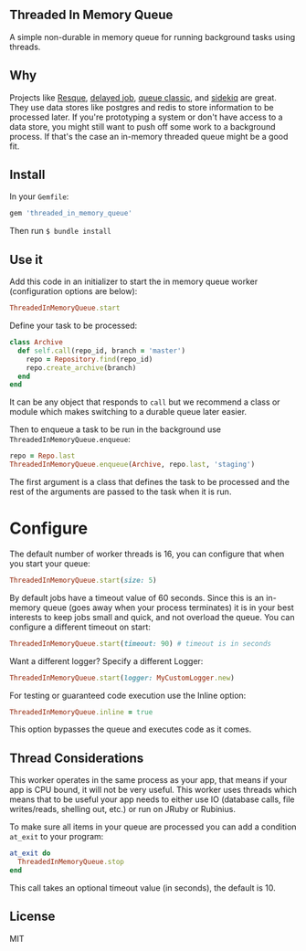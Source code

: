 ## Threaded In Memory Queue

A simple non-durable in memory queue for running background tasks using threads.

## Why

Projects like [Resque](https://github.com/resque/resque), [delayed job](https://github.com/collectiveidea/delayed_job), [queue classic](https://github.com/ryandotsmith/queue_classic), and [sidekiq](https://github.com/mperham/sidekiq) are great. They use data stores like postgres and redis to store information to be processed later. If you're prototyping a system or don't have access to a data store, you might still want to push off some work to a background process. If that's the case an in-memory threaded queue might be a good fit.

## Install

In your `Gemfile`:

```ruby
gem 'threaded_in_memory_queue'
```

Then run `$ bundle install`

## Use it

Add this code in an initializer to start the in memory queue worker (configuration options are below):

```ruby
ThreadedInMemoryQueue.start
```

Define your task to be processed:

```ruby
class Archive
  def self.call(repo_id, branch = 'master')
    repo = Repository.find(repo_id)
    repo.create_archive(branch)
  end
end
```

It can be any object that responds to `call` but we recommend a class or module which makes switching to a durable queue later easier.

Then to enqueue a task to be run in the background use `ThreadedInMemoryQueue.enqueue`:

```ruby
repo = Repo.last
ThreadedInMemoryQueue.enqueue(Archive, repo.last, 'staging')
```

The first argument is a class that defines the task to be processed and the rest of the arguments are passed to the task when it is run.

# Configure

The default number of worker threads is 16, you can configure that when you start your queue:

```ruby
ThreadedInMemoryQueue.start(size: 5)
```

By default jobs have a timeout value of 60 seconds. Since this is an in-memory queue (goes away when your process terminates) it is in your best interests to keep jobs small and quick, and not overload the queue. You can configure a different timeout on start:

```ruby
ThreadedInMemoryQueue.start(timeout: 90) # timeout is in seconds
```

Want a different logger? Specify a different Logger:

```ruby
ThreadedInMemoryQueue.start(logger: MyCustomLogger.new)
```

For testing or guaranteed code execution use the Inline option:

```ruby
ThreadedInMemoryQueue.inline = true
```

This option bypasses the queue and executes code as it comes.

## Thread Considerations

This worker operates in the same process as your app, that means if your app is CPU bound, it will not be very useful. This worker uses threads which means that to be useful your app needs to either use IO (database calls, file writes/reads, shelling out, etc.) or run on JRuby or Rubinius.

To make sure all items in your queue are processed you can add a condition `at_exit` to your program:

```ruby
at_exit do
  ThreadedInMemoryQueue.stop
end
```

This call takes an optional timeout value (in seconds), the default is 10.

## License

MIT

